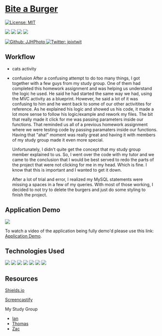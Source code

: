 # [Bite a Burger](...)

[![License: MIT](https://img.shields.io/badge/License-MIT-yellow.svg)](https://opensource.org/licenses/MIT)

<p>
    <img src="https://img.shields.io/github/repo-size/JJHPhoto/biteaburger" />
    <img src="https://img.shields.io/github/languages/top/JJHPhoto/biteaburger"  />
    <img src="https://img.shields.io/github/issues/JJHPhoto/biteaburger" />
    <img src="https://img.shields.io/github/last-commit/JJHPhoto/biteaburger" >
</p>
<p>
    <a href="https://github.com/JJHPhoto">
        <img alt="Github: JJHPhoto" src="https://img.shields.io/github/followers/JJHPhoto ?style=social" target="_blank" />
    </a>
    <a href="https://twitter.com/jpixtwit">
        <img alt="Twitter: jpixtwit" src="https://img.shields.io/twitter/follow/jpixtwit.svg?style=social" target="_blank" />
    </a>
</p>

## Workflow

- cats activity
- confusion
  After a confusing attempt to do too many things, I got together with a few guys from my study group. One of them had completed this homework assignment and was helping us understand the logic he used. He said he had started the same way we had, using the MVC activity as a blueprint. However, he said a lot of it was confusing to him and he went back to some of our other activitites for reference. As he explained his logic and showed us his code, it made a lot more sense to follow his logic/example and rework my files. The bit that really made it click for me was passing parameters inside our functions. That reminded us all of a previous homework assignment where we were testing code by passing paramaters inside our functions. Having that "aha!" moment was really great and having it with members of my study group made it even more special.

  Unfortunately, I didn't quite get the concept that my study group member explained to us. So, I went over the code with my tutor and we came to the conclusion that I would be best served to redo the parts of the project that were not clicking for me in my head. Which is fine. I know that this is important and I wanted to get it down.

  After a lot of trial and error, I realized my MySQL statements were missing a spaces in a few of my queries. With most of those working, I decided to not try to delete the burgers and just do some styling to finish the project.

## Application Demo

![](...)

To watch a video of the application being fully demo'd please use this link: [Application Demo](...).

## Technologies Used

<p>
  <img src="https://img.shields.io/badge/Javascript-yellow" />
  <img src="https://img.shields.io/badge/HTML-orange" />
  <img src="https://img.shields.io/badge/-node.js-green" />
  <img src="https://img.shields.io/badge/-mysql-lightgrey" />
  <img src="https://img.shields.io/badge/-handlebars-yellowgreen" />
  <img src="https://img.shields.io/badge/-express-9cf" />
  <img src="https://img.shields.io/badge/-css-success" />

</p>

## Resources

[Shields.io](https://shields.io/)

[Screencastify](https://www.screencastify.com/)

My Study Group

- [Ian](https://github.com/Ianaac27)
- [Thomas](https://github.com/Tskading)
- [Zac](https://github.com/themancalledzac)
